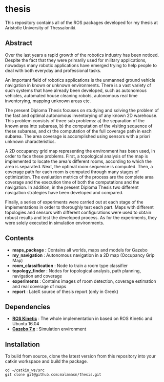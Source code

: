 # thesis

This repository contains all of the ROS packages developed for my thesis at Aristotle University of Thessaloniki.

## Abstract

Over the last years a rapid growth of the robotics industry has been noticed. Despite the fact that they were primarily used for military applications, nowadays many robotic applications have emerged trying to help people to deal with both everyday and professional tasks.

An important field of robotics applications is the unmanned ground vehicle navigation in known or unknown environments. There is a vast variety of such systems that have already been developed, such as autonomous vehicles, automated house cleaning robots, autonomous real time inventorying, mapping unknown areas etc.

The present Diploma Thesis focuses on studying and solving the problem of the fast and optimal autonomous inventorying of any known 2D warehouse. This problem consists of three sub problems: a) the separation of the known area into subareas, b) the computation of the visiting sequence of these subareas, and c) the computation of the full coverage path in each subarea. The area coverage is accomplished using sensors with a priori unknown characteristics.

A 2D occupancy grid map representing the environment has been used, in order to face these problems. First, a topological analysis of the map is implemented to locate the area's different rooms, according to which the area is separated. Next, the optimal room sequence is computed. Then, a coverage path for each room is computed through many stages of optimization. The evaluation metrics of the process are the complete area coverage and the execution time of both the computations and the navigation. In addition, in the present Diploma Thesis two different navigation strategies have been developed and compared.

Finally, a series of experiments were carried out at each stage of the implementations in order to thoroughly test each part. Maps with different topologies and sensors with different configurations were used to obtain robust results and test the developed process. As for the experiments, they were solely executed in simulation environments.

## Contents
* **maps_package** : Contains all worlds, maps and models for Gazebo
* **my_navigation** :  Autonomous navigation in a 2D map (Occupancy Grip Map)
* **room_classification** : Node to train a room type classifier
* **topology_finder** : Nodes for topological analysis, path planning, navigation and coverage
* **experiments** : Contains images of room detection, coverage estimation and real coverage of maps
* **report** : LateX source of thesis report (only in Greek)  


## Dependencies
* **[ROS Kinetic](https://wiki.ros.org/kinetic)** : The whole implementation in based on ROS Kinetic and Ubuntu 16.04
* **[Gazebo 7.x](https://wiki.ros.org/gazebo)** : Simulation environment


## Installation
To build from source, clone the latest version from this repository into your catkin workspace and build the package.
```
cd ~/catkin_ws/src
git clone git@github.com:malamasn/thesis.git
```
